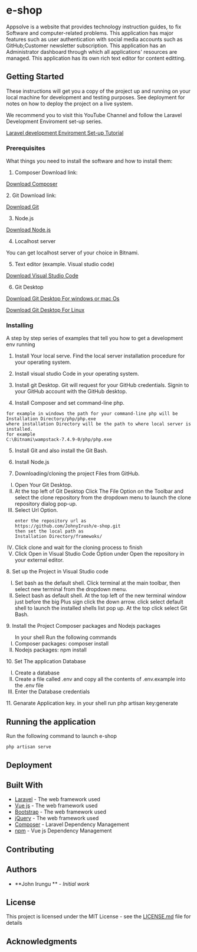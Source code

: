 # e-shop

Appsolve is a website that provides technology instruction guides, to fix Software and computer-related problems. This application has major features such as user authentication with social media accounts such as GitHub;Customer newsletter subscription. This application has an Administrator dashboard through which all applications' resources are managed. This application has its own rich text editor for content editting.



## Getting Started

These instructions will get you a copy of the project up and running on your local machine for development and testing purposes. See deployment for notes on how to deploy the project on a live system.

We recommend you to visit this YouTube Channel and follow the Laravel Development Enviroment set-up series.<p align="left"><a href="https://www.youtube.com/watch?v=nwJ71v_Npp8&list=PL2Q-5sYPVXz2b_sFmsI2TkQCYTA7nDVIN" >Laravel development Enviroment Set-up Tutorial</a></p> 

### Prerequisites

What things you need to install the software and how to install them:

1. Composer
Download link:
<p align="left"><a href="https://getcomposer.org/download/" >Download Composer</a></p>
2. Git
Download link:
<p align="left"><a href="https://git-scm.com/downloads" >Download Git</a></p>

3. Node.js
<p align="left"><a href="https://nodejs.org/en/download/" >Download Node.js</a></p>

4. Localhost server
 <p> You can get localhost server of your choice in Bitnami. </p>

5. Text editor (example. Visual studio code)
<p align="left"><a href="https://code.visualstudio.com/download" >Download Visual Studio Code</a></p>

6. Git Desktop 
<p align="left"><a href="https://desktop.github.com/" >Download Git Desktop For windows or mac Os</a></p>
<p align="left"><a href="https://aur.archlinux.org/packages/github-desktop/" >Download Git Desktop For Linux</a></p>



### Installing

A step by step series of examples that tell you how to get a development env running

1. Install Your local serve. Find the local server installation procedure for your operating system.

2. Install visual studio Code in your operating system.

3. Install git Desktop.
 Git will request for your GitHub credentials. Signin to your GitHub account with the GitHub desktop.  
4. Install Composer and set command-line php.
 
```
for example in windows the path for your command-line php will be
Installation Directory/php/php.exe
where installation Directory will be the path to where local server is installed.
for example
C:\Bitnami\wampstack-7.4.9-0/php/php.exe
```
5. Install Git and also install the Git Bash.

6. Install Node.js

7. Downloading/cloning the project Files from GitHub.
 <ol type="I">
  <li> Open Your Git Desktop.</li>
  <li> At the top left of Git Desktop Click The File Option 
  on the Toolbar and select the clone repository from the dropdown menu to launch the clone
  repository dialog pop-up.</li>
  <li> Select Url Option. </li>
 
  ```
  enter the repository url as
  https://github.com/JohnyIrush/e-shop.git
  then set the local path as 
  Installation Directory/framewoks/ 
  ```
  <li>Click clone and wait for the cloning process to finish</li>
  <li>Click Open in Visual Studio Code Option under Open the repository in your external editor.</li>
 </ol>
8. Set up the Project in Visual Studio code
 <ol type="I">
 <li>Set bash as the default shell. Click terminal at the main toolbar, then select new terminal from  the dropdown menu.</li>
 <li>Select bash as default shell. At the top left of the new terminal window just before the big  Plus sign click the down arrow. click select default shell to launch the installed shells list pop  up. At the top click select Git Bash.</li>
 </ol>
9. Install the Project Composer packages and Nodejs packages
<ol type="I">
In your shell Run the following commands
<li>Composer packages: composer install </li>
<li>Nodejs packages: npm install</li>
</ol>
10. Set The application Database
 <ol type="I">
  <li>Create a database </li>
  <li>Create a file called .env and copy all the contents of .env.example into the .env file</li>
  <li>Enter the Database credentials  </li>
 </ol>
 11. Genarate Application key.
  in your shell run 
  php artisan key:generate


## Running the application
Run the following command to launch e-shop

```
php artisan serve
```

## Deployment



## Built With

* [Laravel](https://laravel.com/docs/7.x/installation) - The web framework used
* [Vue js](https://vuejs.org) - The web framework used
* [Bootstrap](https://getbootstrap.com) - The web framework used
* [jQuery](https://jquery.com) - The web framework used
* [Composer](https://getcomposer.org) - Laravel Dependency Management
* [npm](https://www.npmjs.com) - Vue js Dependency Management

## Contributing



## Authors

* **John Irungu ** - *Initial work* 

## License

This project is licensed under the MIT License - see the [LICENSE.md](LICENSE.md) file for details

## Acknowledgments



